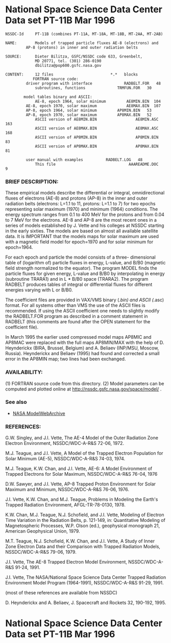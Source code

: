 National Space Science Data Center      Data set  PT-11B         Mar 1996 
=========================================================================

```
NSSDC-Id     PT-11B (combines PT-11A, MT-18A, MT-18B, MT-2AA, MT-2AB)

NAME: 	     Models of trapped particle fluxes AE-8 (electrons) and
	     AP-8 (protons) in inner and outer radiation belts

SOURCE:      Dieter Bilitza, GSFC/NSSDC code 633, Greenbelt,
             MD 20771, tel. (301) 286-0190
             dbilitza@pop600.gsfc.nasa.gov

CONTENT:     12 files					      *.*   blocks
	     	FORTRAN source code:  
	     driver program with interface          	RADBELT.FOR   48
             subroutines, functions 		 	 TRMFUN.FOR   30

		model tables binary and ASCII:
             AE-8, epoch 1964, solar minimum	 	 AE8MIN.BIN  104
	     AE-8, epoch 1970, solar maximum         	 AE8MAX.BIN  107
	     AP-8, epoch 1964, solar minimum  	 	 AP8MIN.BIN   53
	     AP-8, epoch 1970, solar maximum		 AP8MAX.BIN   52
             ASCII version of AE8MIN.BIN             	 AE8MIN.ASC  163
             ASCII version of AE8MAX.BIN             	 AE8MAX.ASC  168
             ASCII version of AP8MIN.BIN            	 AP8MIN.BIN   83
             ASCII version of AP8MAX.BIN            	 AP8MAX.BIN   81

	     user manual with examples  		RADBELT.LOG   48
             This file                                AAAREADME.DOC    9
```

### BRIEF DESCRIPTION:

These empirical models describe the differential or
integral, omnidirectional fluxes of electrons (AE-8) and protons
(AP-8) in the inner and outer radiation belts (electrons: L=1.1 
to 11, protons: L=1.1 to 7) for two epochs representing solar 
maximum (1970) and minimum (1964) conditions. The energy spectrum 
ranges from 0.1 to 400 MeV for the protons and from 0.04 to 7 MeV 
for the electrons. AE-8 and AP-8 are the most recent ones in a 
series of models established by J. Vette and his colleges at NSSDC 
starting in the early sixties. The models are based on almost all 
available satellite data. It is IMPORTANT that the models maps for
solar maximum are used with a magnetic field model for epoch=1970
and for solar minimum for epoch=1964.

For each epoch and particle the model consists of a three-
dimensional table of (logarithm of) particle fluxes in energy, L-value, 
and B/B0 (magnetic field strength normalized to the equator). The program 
MODEL finds the particle fluxes for given energy, L-value and B/B0 by 
interpolating in energy (subroutine TRARA1) and in L * B/B0 space (TRARA2). 
The program RADBELT produces tables of integral or differential fluxes
for different energies varying with L or B/B0.

The coefficient files are provided in VAX/VMS binary (*.bin) and
ASCII (*.asc) format. For all systems other than VMS the use of the ASCII
files is recommended. If using the ASCII coefficient one needs to slightly 
modify the RADBELT.FOR program as described in a comment statement in
RADBELT (this comments are found after the OPEN statement for the coefficient 
file).

In March 1995 the earlier used compressed model maps AP8MIC and AP8MAC
were replaced with the full maps AP8MIN/MAX with the help of D. Heynderickx 
(BIRA, Brussel, Belgium) and A. Beliaev (INP/MSU, Moscow, Russia). Heynderickx 
and Beliaev (1995) had found and corrected a small error in the AP8MIN map; 
two lines had been exchanged.

### AVAILABILITY:

(1) FORTRAN source code from this directory.
(2) Model parameters can be computed and plotted online at http://nssdc.gsfc.nasa.gov/space/model/ .


### See also

* [NASA ModelWebArchive](https://git.smce.nasa.gov/ccmc-share/modelwebarchive)

### REFERENCES:

G.W. Singley, and J.I. Vette, The AE-4 Model of the Outer Radiation
  Zone Electron Environment, NSSDC/WDC-A-R&S 72-06, 1972.

M.J. Teague, and J.I. Vette, A Model of the Trapped Electron
  Population for Solar Minimum (AE-5), NSSDC/WDC-A-R&S 74-03, 1974.

M.J. Teague, K.W. Chan, and J.I. Vette, AE-6: A Model Environment
  of Trapped Electrons for Solar Maximum, NSSDC/WDC-A-R&S 76-04, 1976

D.W. Sawyer, and J.I. Vette, AP-8 Trapped Proton Environment for
  Solar Maximum and Minimum, NSSDC/WDC-A-R&S 76-06, 1976.

J.I. Vette, K.W. Chan, and M.J. Teague, Problems in Modeling the
  Earth's Trapped Radiation Environment, AFGL-TR-78-0130, 1978.

K.W. Chan, M.J. Teague, N.J. Schofield, and J.I. Vette, Modeling of
  Electron Time Variation in the Radiation Belts, p. 121-149, in:
  Quantitative Modeling of Magnetospheric Processes, W.P. Olson
  (ed.), geophysical monograph 21, American Geophysical Union, 1979.

M.T. Teague, N.J. Schofield, K.W. Chan, and J.I. Vette, A Study of
  Inner Zone Electron Data and their Comparison with Trapped
  Radiation Models, NSSDC/WDC-A-R&S 79-06, 1979.

J.I. Vette, The AE-8 Trapped Electron Model Environment, 
  NSSDC/WDC-A-R&S 91-24, 1991.

J.I. Vette, The NASA/National Space Science Data Center Trapped 
  Radiation Environment Model Program (1964-1991), NSSDC/WDC-A-R&S 
  91-29, 1991.

(most of these references are available from NSSDC)

D. Heynderickx and A. Beliaev, J. Spacecraft and Rockets 32, 190-192, 1995.

National Space Science Data Center      Data set  PT-11B         Mar 1996 
=========================================================================
